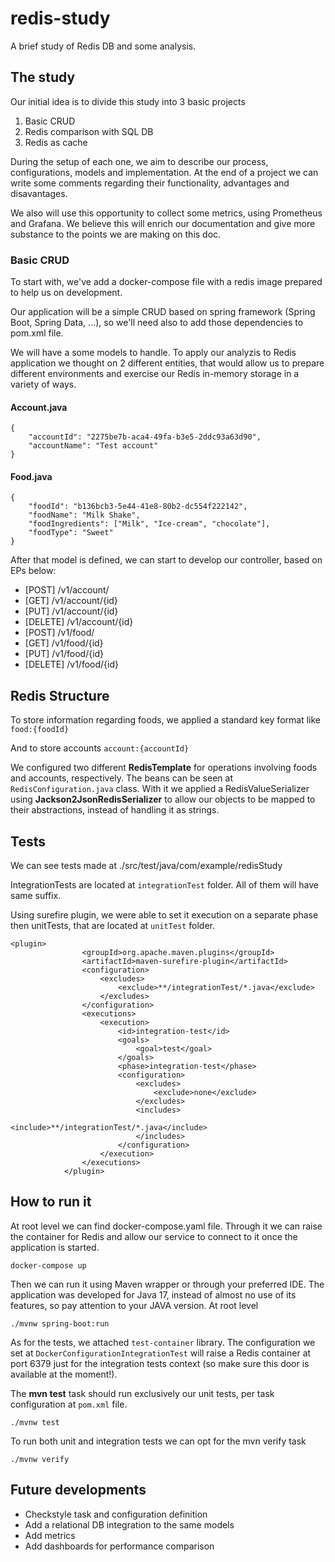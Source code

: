 # redis-study
A brief study of Redis DB and some analysis.

## The study

Our initial idea is to divide this study into 3 basic projects
1. Basic CRUD
2. Redis comparison with SQL DB
3. Redis as cache

During the setup of each one, we aim to describe our process, configurations, models and implementation. At the end of a project we can write some comments regarding their functionality, advantages and disavantages.

We also will use this opportunity to collect some metrics, using Prometheus and Grafana. We believe this will enrich our documentation and give more substance to the points we are making on this doc.

### Basic CRUD

To start with, we've add a docker-compose file with a redis image prepared to help us on development. 

Our application will be a simple CRUD based on spring framework (Spring Boot, Spring Data, ...), so we'll need also to add those dependencies to pom.xml file.

We will have a some models to handle.
To apply our analyzis to Redis application we thought on 2 different entities, that would allow us to prepare different environments and exercise our Redis in-memory storage in a variety of ways.

#### Account.java
```
{
    "accountId": "2275be7b-aca4-49fa-b3e5-2ddc93a63d90",
    "accountName": "Test account"
}
```

#### Food.java
```
{
    "foodId": "b136bcb3-5e44-41e8-80b2-dc554f222142",
    "foodName": "Milk Shake",
    "foodIngredients": ["Milk", "Ice-cream", "chocolate"],
    "foodType": "Sweet"
}
```

After that model is defined, we can start to develop our controller, based on EPs below:

- [POST] /v1/account/
- [GET] /v1/account/{id}
- [PUT] /v1/account/{id}
- [DELETE] /v1/account/{id}
- [POST] /v1/food/
- [GET] /v1/food/{id}
- [PUT] /v1/food/{id}
- [DELETE] /v1/food/{id}

## Redis Structure

To store information regarding foods, we applied a standard key format like
`food:{foodId}`

And to store accounts
`account:{accountId}`

We configured two different **RedisTemplate** for operations involving foods and accounts, respectively. The beans can be seen at `RedisConfiguration.java` class. With it we applied a RedisValueSerializer using **Jackson2JsonRedisSerializer** to allow our objects to be mapped to their abstractions, instead of handling it as strings.

## Tests

We can see tests made at ./src/test/java/com/example/redisStudy

IntegrationTests are located at `integrationTest` folder. All of them will have same suffix. 

Using surefire plugin, we were able to set it execution on a separate phase then unitTests, that are located at `unitTest` folder.

```
<plugin>
                <groupId>org.apache.maven.plugins</groupId>
                <artifactId>maven-surefire-plugin</artifactId>
                <configuration>
                    <excludes>
                        <exclude>**/integrationTest/*.java</exclude>
                    </excludes>
                </configuration>
                <executions>
                    <execution>
                        <id>integration-test</id>
                        <goals>
                            <goal>test</goal>
                        </goals>
                        <phase>integration-test</phase>
                        <configuration>
                            <excludes>
                                <exclude>none</exclude>
                            </excludes>
                            <includes>
                                <include>**/integrationTest/*.java</include>
                            </includes>
                        </configuration>
                    </execution>
                </executions>
            </plugin>
```
## How to run it

At root level we can find docker-compose.yaml file. Through it we can raise the container for Redis and allow our service to connect to it once the application is started.

```
docker-compose up
```

Then we can run it using Maven wrapper or through your preferred IDE. The application was developed for Java 17, instead of almost no use of its features, so pay attention to your JAVA version. At root level
```
./mvnw spring-boot:run
```

As for the tests, we attached `test-container` library. The configuration we set at `DockerConfigurationIntegrationTest` will raise a Redis container at port 6379 just for the integration tests context (so make sure this door is available at the moment!).

The **mvn test** task should run exclusively our unit tests, per task configuration at `pom.xml` file.

```
./mvnw test
```

To run both unit and integration tests we can opt for the mvn verify task

```
./mvnw verify
```

## Future developments

- Checkstyle task and configuration definition
- Add a relational DB integration to the same models
- Add metrics
- Add dashboards for performance comparison